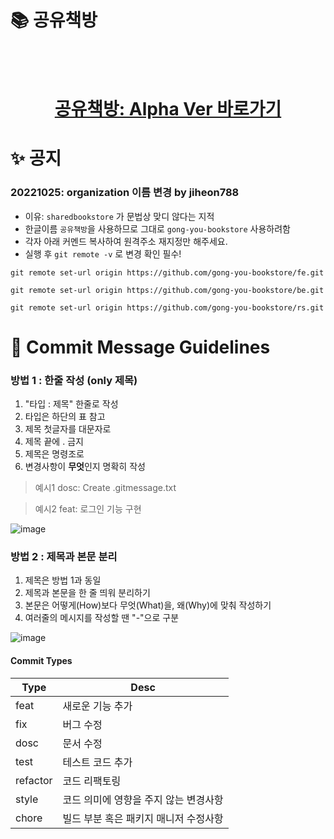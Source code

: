
# 📚 공유책방
</br>
</br>

<div align='center'>

# [공유책방: Alpha Ver 바로가기](https://gongyoubookstore-alpha.netlify.app/)


</div>


# ✨ 공지
### 20221025: organization 이름 변경 by jiheon788
+ 이유: `sharedbookstore` 가 문법상 맞디 않다는 지적
+ 한글이름 `공유책방`을 사용하므로 그대로  `gong-you-bookstore` 사용하려함
+ 각자 아래 커멘드 복사하여 원격주소 재지정만 해주세요.
+ 실행 후 `git remote -v` 로 변경 확인 필수!
```
git remote set-url origin https://github.com/gong-you-bookstore/fe.git
```
```
git remote set-url origin https://github.com/gong-you-bookstore/be.git
```
```
git remote set-url origin https://github.com/gong-you-bookstore/rs.git
```


# 📝 Commit Message Guidelines

### 방법 1 : 한줄 작성 (only 제목)
1. "타입 : 제목" 한줄로 작성
2. 타입은 하단의 표 참고
3. 제목 첫글자를 대문자로
4. 제목 끝에 . 금지
5. 제목은 명령조로
6. 변경사항이 **무엇**인지 명확히 작성

> 예시1
> dosc: Create .gitmessage.txt

> 예시2
> feat: 로그인 기능 구현 

![image](https://user-images.githubusercontent.com/90181028/189523617-74cd7ab7-8371-4416-9603-c571a650177b.png)


### 방법 2 : 제목과 본문 분리
1. 제목은 방법 1과 동일
2. 제목과 본문을 한 줄 띄워 분리하기
3. 본문은 어떻게(How)보다 무엇(What)을, 왜(Why)에 맞춰 작성하기
4. 여러줄의 메시지를 작성할 땐 "-"으로 구분

![image](https://user-images.githubusercontent.com/90181028/189523490-bdff94aa-7c5d-448a-9ab1-06afcc675381.png)


#### Commit Types
| Type | Desc |
| ------------ | ------------- |
| feat | 새로운 기능 추가  |
| fix | 버그 수정  |
| dosc | 문서 수정 |
| test | 테스트 코드 추가 |
| refactor | 코드 리팩토링 |
| style | 코드 의미에 영향을 주지 않는 변경사항 |
| chore | 빌드 부분 혹은 패키지 매니저 수정사항 |



